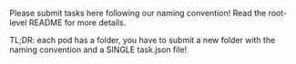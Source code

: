 Please submit tasks here following our naming convention! Read the root-level README for more details.

TL;DR: each pod has a folder, you have to submit a new folder with the naming convention and a SINGLE task.json file!